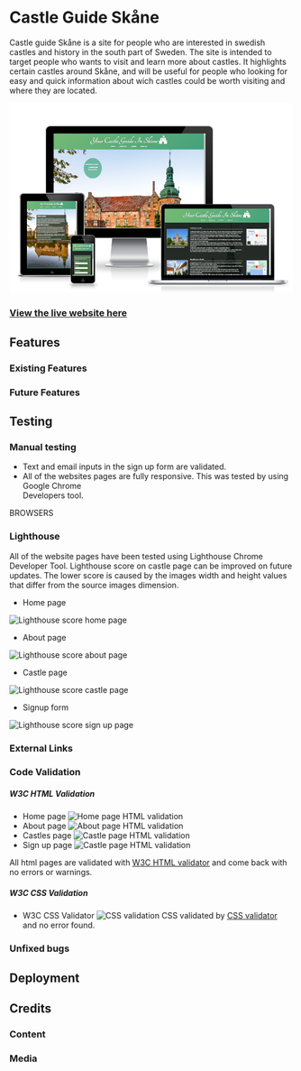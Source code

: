# Castle Guide Skåne

Castle guide Skåne is a site for people who are interested in swedish castles and history in the south part of Sweden. 
The site is intended to target people who wants to visit and learn more about castles. It highlights certain castles around Skåne, and will be useful for people who looking for easy and quick information about wich castles could be worth visiting and where they are located.    

![Responsive Mockup](README-images/am-i-responsive.png)

### [View the live website here](https://moolleer.github.io/castle-guide/)

## Features 

### Existing Features

### Future Features

## Testing


### Manual testing

- Text and email inputs in the sign up form are validated.
- All of the websites pages are fully responsive. This was tested by using Google Chrome        
Developers tool.

BROWSERS

### Lighthouse

All of the website pages have been tested using Lighthouse Chrome Developer Tool.
Lighthouse score on castle page can be improved on future updates. The lower score is caused by the images width and height values that differ from the source images dimension.

 - Home page

![Lighthouse score home page](/README-images/lighthouse-home.png)
 - About page

![Lighthouse score about page](/README-images/lighthouse-about.png)
 - Castle page

 ![Lighthouse score castle page](/README-images/lighthouse-castles.png)
 - Signup form

 ![Lighthouse score sign up page](/README-images/lighthouse-signup.png)
 




### External Links

### Code Validation
##### W3C HTML Validation

- Home page
![Home page HTML validation](/README-images/Home-page%20.jpg)
- About page
![About page HTML validation](/README-images/About.jpg)
- Castles page
![Castle page HTML validation](/README-images/castles.jpg)
- Sign up page
![Castle page HTML validation](/README-images/signup.jpg)

All html pages are validated with [W3C HTML validator](https://validator.w3.org/) and come back with no errors or warnings.

##### W3C CSS Validation

- W3C CSS Validator
![CSS validation](/README-images/css.jpg)
CSS validated by [CSS validator](https://jigsaw.w3.org/css-validator/) and no error found.



### Unfixed bugs

## Deployment

## Credits

### Content

### Media   


















